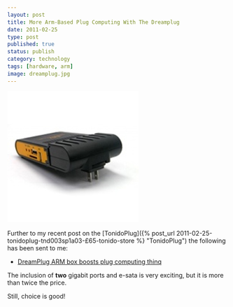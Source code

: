 ```yaml
--- 
layout: post 
title: More Arm-Based Plug Computing With The Dreamplug
date: 2011-02-25
type: post 
published: true 
status: publish
category: technology
tags: [hardware, arm]
image: dreamplug.jpg
---
```


<img src="/assets/dreamplug.jpg" class="image-right" alt="Dreamplug">

Further to my recent post on the
[TonidoPlug]({% post_url 2011-02-25-tonidoplug-tnd003sp1a03-£65-tonido-store %} "TonidoPlug")
the following has been sent to me:

 *  [DreamPlug ARM box boosts plug computing thinq](http://www.thinq.co.uk/2011/2/1/new-it-announces-dreamplug-arm-box/)

<!--more-->

The inclusion of **two** gigabit ports and e-sata is very exciting, but
it is more than twice the price.

Still, choice is good!

